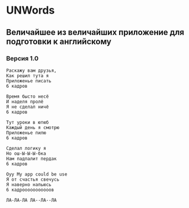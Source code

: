 # UNWords
## Величайшее из величайших приложение для подготовки к английскому

### Версия 1.0

```
Раскажу вам друзья, 
Как решил тута я
Приложенье писать
6 кадров

Время бысто несё
И наделя пролё
Я не сделал ничё
6 кадров

Тут уроки в ютюб
Каждый день я смотрю
Приложенье пилю
6 кадров

Сделал логику я 
Но ош-Ы-Ы-Ы-бка
Нам падпалит пердак
6 кадров

Oyy My app could be use
Я от счастья свечусь 
Я наверно напьюсь
6 кадрооооооооооов

ЛА-ЛА-ЛА ЛА--ЛА--ЛА
```


